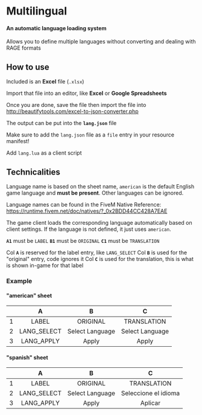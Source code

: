 # Multilingual
#### An automatic language loading system

Allows you to define multiple languages without converting and dealing with RAGE formats

## How to use

Included is an **Excel** file (`.xlsx`)

Import that file into an editor, like **Excel** or **Google Spreadsheets**

Once you are done, save the file then import the file into http://beautifytools.com/excel-to-json-converter.php

The output can be put into the **`lang.json`** file

Make sure to add the `lang.json` file as a `file` entry in your resource manifest!

Add `lang.lua` as a client script

## Technicalities

Language name is based on the sheet name, `american` is the default English game language and **must be present**.
Other languages can be ignored.

Language names can be found in the FiveM Native Reference: https://runtime.fivem.net/doc/natives/?_0x2BDD44CC428A7EAE

The game client loads the corresponding language automatically based on client settings.
If the language is not defined, it just uses `american`.

**`A1`** must be `LABEL`
**`B1`** must be `ORIGINAL`
**`C1`** must be `TRANSLATION`

Col **`A`** is reserved for the label entry, like `LANG_SELECT`
Col **`B`** is used for the "original" entry, code ignores it
Col **`C`** is used for the translation, this is what is shown in-game for that label

### Example

#### "american" sheet

|   |      A      |        B        |        C        |
|---|:-----------:|:---------------:|:---------------:|
| 1 | LABEL       | ORIGINAL        | TRANSLATION     |
| 2 | LANG_SELECT | Select Language | Select Language |
| 3 | LANG_APPLY  | Apply           | Apply           |

#### "spanish" sheet

|   |      A      |        B        |           C          |
|---|:-----------:|:---------------:|:--------------------:|
| 1 | LABEL       | ORIGINAL        | TRANSLATION          |
| 2 | LANG_SELECT | Select Language | Seleccione el idioma |
| 3 | LANG_APPLY  | Apply           | Aplicar              |
